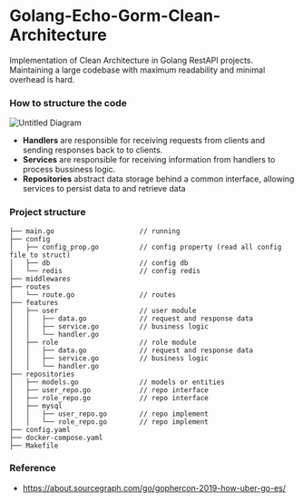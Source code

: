 # Golang-Echo-Gorm-Clean-Architecture

Implementation of Clean Architecture in Golang RestAPI projects. Maintaining a large codebase with maximum readability and minimal overhead is hard.

### How to structure the code

![Untitled Diagram](https://user-images.githubusercontent.com/15135199/150567366-5ea535bf-07ac-4049-a24b-44a0cd5c21cf.png)

- <b>Handlers</b> are responsible for receiving requests from clients and sending responses back to to clients.
- <b>Services</b> are responsible for receiving information from handlers to process bussiness logic.
- <b>Repositories</b> abstract data storage behind a common interface, allowing services to persist data to and retrieve data

### Project structure

    ├── main.go                     // running
    ├── config                      
    │   ├── config_prop.go          // config property (read all config file to struct)
    │   ├── db                      // config db
    │   └── redis                   // config redis
    ├── middlewares
    ├── routes
    │   └── route.go                // routes
    ├── features
    │   ├── user                    // user module
    │   │   ├── data.go             // request and response data
    │   │   ├── service.go          // business logic
    │   │   └── handler.go    
    │   ├── role                    // role module
    │   │   ├── data.go             // request and response data
    │   │   ├── service.go          // business logic
    │   │   └── handler.go
    ├── repositories
    │   ├── models.go               // models or entities
    │   ├── user_repo.go            // repo interface
    │   ├── role_repo.go            // repo interface
    │   ├── mysql
    │   │   ├── user_repo.go        // repo implement
    │   │   └── role_repo.go        // repo implement
    ├── config.yaml
    ├── docker-compose.yaml
    ├── Makefile


### Reference

- https://about.sourcegraph.com/go/gophercon-2019-how-uber-go-es/
